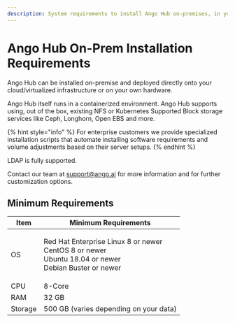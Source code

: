 ```yaml
---
description: System requirements to install Ango Hub on-premises, in your own datacenter.
---
```


# Ango Hub On-Prem Installation Requirements

Ango Hub can be installed on-premise and deployed directly onto your cloud/virtualized infrastructure or on your own hardware.

Ango Hub itself runs in a containerized environment. Ango Hub supports using, out of the box, existing NFS or Kubernetes Supported Block storage services like Ceph, Longhorn, Open EBS and more.

{% hint style="info" %}
For enterprise customers we provide specialized installation scripts that automate installing software requirements and volume adjustments based on their server setups.
{% endhint %}

LDAP is fully supported.

Contact our team at support@ango.ai for more information and for further customization options.

## Minimum Requirements <a href="#minimum-hardware-requirements-for-single-node-installation" id="minimum-hardware-requirements-for-single-node-installation"></a>

| Item    | Minimum Requirements                                                                                               |
| ------- | ------------------------------------------------------------------------------------------------------------------ |
| OS      | <p>Red Hat Enterprise Linux 8 or newer<br>CentOS 8 or newer<br>Ubuntu 18.04 or newer<br>Debian Buster or newer</p> |
| CPU     | 8-Core                                                                                                             |
| RAM     | 32 GB                                                                                                              |
| Storage | 500 GB (varies depending on your data)                                                                             |
